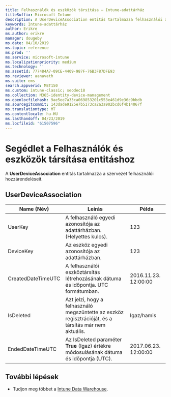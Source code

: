 ```yaml
---
title: Felhasználók és eszközök társítása – Intune-adattárház
titleSuffix: Microsoft Intune
description: A UserDeviceAssociation entitás tartalmazza felhasználói a szervezetben.
keywords: Intune-adattárház
author: Erikre
ms.author: erikre
manager: dougeby
ms.date: 04/10/2019
ms.topic: reference
ms.prod: ''
ms.service: microsoft-intune
ms.localizationpriority: medium
ms.technology: ''
ms.assetid: 777484A7-09CE-4409-987F-76B3F87DFE93
ms.reviewer: aanavath
ms.suite: ems
search.appverid: MET150
ms.custom: intune-classic; seodec18
ms.collection: M365-identity-device-management
ms.openlocfilehash: 9ae5ee7a33ca069853201c553e461d9e36c9bbdb
ms.sourcegitcommit: 143dade9125e7b5173ca2a3a902bcd6f4b14067f
ms.translationtype: MT
ms.contentlocale: hu-HU
ms.lasthandoff: 04/23/2019
ms.locfileid: "61507596"
---
```

# <a name="reference-for-user-device-association-entity"></a>Segédlet a Felhasználók és eszközök társítása entitáshoz

A **UserDeviceAssociation** entitás tartalmazza a szervezet felhasználói hozzárendeléseit.

## <a name="userdeviceassociation"></a>UserDeviceAssociation


|        Name (Név)        |                                           Leírás                                            |        Példa         |
|--------------------|--------------------------------------------------------------------------------------------------|------------------------|
|      UserKey       |              A felhasználó egyedi azonosítója az adattárházban. (Helyettes kulcs).               |          123           |
|     DeviceKey      |                      Az eszköz egyedi azonosítója az adattárházban.                      |          123           |
| CreatedDateTimeUTC |           A felhasználói eszköztársítás létrehozásának dátuma és időpontja. UTC formátumban.           | 2016.11.23. 12:00:00 |
|     IsDeleted      | Azt jelzi, hogy a felhasználó megszüntette az eszköz regisztrációját, és a társítás már nem aktuális. |       Igaz/hamis       |
|  EndedDateTimeUTC  |              Az IsDeleted paraméter <strong>True</strong> (Igaz) értékre módosulásának dátuma és időpontja (UTC).               | 2017.06.23. 12:00:00 |

## <a name="next-steps"></a>További lépések

- Tudjon meg többet a [Intune Data Warehouse](reports-nav-create-intune-reports.md).
